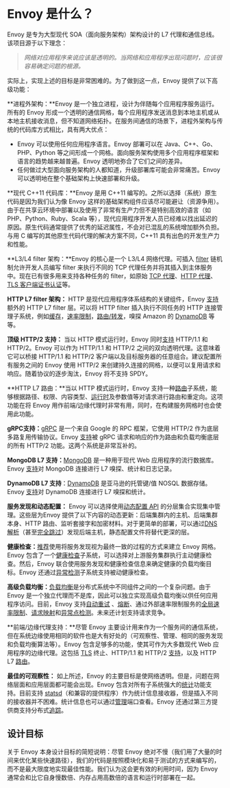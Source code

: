 # Envoy 是什么？


Envoy 是专为大型现代 SOA（面向服务架构）架构设计的 L7 代理和通信总线。该项目源于以下理念：

> *网络对应用程序来说应该是透明的。当网络和应用程序出现问题时，应该很容易确定问题的根源。*


实际上，实现上述的目标是非常困难的。为了做到这一点，Envoy 提供了以下高级功能：

**进程外架构：**Envoy 是一个独立进程，设计为伴随每个应用程序服务运行。所有的 Envoy 形成一个透明的通信网格，每个应用程序发送消息到本地主机或从本地主机接收消息，但不知道网络拓扑。在服务间通信的场景下，进程外架构与传统的代码库方式相比，具有两大优点：


-  Envoy 可以使用任何应用程序语言。Envoy 部署可以在 Java、C++、Go、PHP、Python 等之间形成一个网格。面向服务架构使用多个应用程序框架和语言的趋势越来越普遍。Envoy 透明地弥合了它们之间的差异。
- 任何做过大型面向服务架构的人都知道，升级部署库可能会非常痛苦。Envoy可以透明地在整个基础架构上快速部署和升级。


**现代 C++11 代码库：**Envoy 是用 C++11 编写的。之所以选择（系统）原生代码是因为我们认为像 Envoy 这样的基础架构组件应该尽可能避让（资源争用）。由于在共享云环境中部署以及使用了非常有生产力但不是特别高效的语言（如 PHP、Python、Ruby、Scala 等），现代应用程序开发人员已经难以找出延迟的原因。原生代码通常提供了优秀的延迟属性，不会对已混乱的系统增加额外负担。与用 C 编写的其他原生代码代理的解决方案不同，C++11 具有出色的开发生产力和性能。


**L3/L4 filter 架构：**Envoy 的核心是一个 L3/L4 网络代理。可插入 [filter](arch_overview/network_filters.md#arch-overview-network-filters) 链机制允许开发人员编写 filter 来执行不同的 TCP 代理任务并将其插入到主体服务中。现在已有很多用来支持各种任务的 filter，如原始 [TCP 代理](arch_overview/tcp_proxy.md#arch-overview-tcp-proxy)、[HTTP 代理](arch_overview/http_connection_management.md#arch-overview-http-conn-man)、[TLS 客户端证书认证](arch_overview/ssl.md#arch-overview-ssl-auth-filter)等。


**HTTP L7 filter 架构：** HTTP 是现代应用程序体系结构的关键组件，Envoy [支持](arch_overview/http_filters.md#arch-overview-http-filters)额外的 HTTP L7 filter 层。可以将 HTTP filter 插入执行不同任务的 HTTP 连接管理子系统，例如[缓存](../configuration/http_filters/buffer_filter.md#config-http-filters-buffer)，[速率限制](arch_overview/global_rate_limiting.md#arch-overview-rate-limit)，[路由/转发](arch_overview/http_routing.md#arch-overview-http-routing)，嗅探 Amazon 的 [DynamoDB](arch_overview/dynamo.md#arch-overview-dynamo) 等等。


**顶级 HTTP/2 支持：** 当以 HTTP 模式运行时，Envoy 同时[支持](arch_overview/http_connection_management.md#arch-overview-http-protocols) HTTP/1.1 和 HTTP/2。Envoy 可以作为 HTTP/1.1 和 HTTP/2 之间的双向透明代理。这意味着它可以桥接 HTTP/1.1 和 HTTP/2 客户端以及目标服务器的任意组合。建议配置所有服务之间的 Envoy 使用  HTTP/2 来创建持久连接的网格，以便可以复用请求和响应。随着协议的逐步淘汰，Envoy 将不支持 SPDY。


**HTTP L7 路由：**当以 HTTP 模式运行时，Envoy 支持一种[路由](arch_overview/http_routing.md#arch-overview-http-routing)子系统，能够根据路径、权限、内容类型、[运行时](arch_overview/runtime.md#arch-overview-runtime)及参数值等对请求进行路由和重定向。这项功能在将 Envoy 用作前端/边缘代理时非常有用，同时，在构建服务网格时也会使用此功能。


**gRPC支持：**[gRPC](http://www.grpc.io/) 是一个来自 Google 的 RPC 框架，它使用 HTTP/2 作为底层多路复用传输协议。Envoy [支持](arch_overview/grpc.md#arch-overview-grpc)被 gRPC 请求和响应的作为路由和负载均衡底层的所有 HTTP/2 功能。这两个系统是非常互补的。


**MongoDB L7 支持：**[MongoDB](https://www.mongodb.com/) 是一种用于现代 Web 应用程序的流行数据库。Envoy [支持](arch_overview/mongo.md#arch-overview-mongo)对 MongoDB 连接进行 L7 嗅探、统计和日志记录。


**DynamoDB L7 支持**：[DynamoDB](https://aws.amazon.com/dynamodb/) 是亚马逊的托管键/值 NOSQL 数据存储。Envoy [支持](arch_overview/dynamo.md#arch-overview-dynamo)对 DynamoDB 连接进行 L7 嗅探和统计。


**服务发现和动态配置：** Envoy 可以选择使用[动态配置 API](arch_overview/dynamic_configuration.md#arch-overview-dynamic-config) 的分层集合实现集中管理。这些层为Envoy 提供了以下内容的动态更新：后端集群内的主机、后端集群本身、HTTP 路由、监听套接字和加密材料。对于更简单的部署，可以通过[DNS 解析](arch_overview/service_discovery.md#arch-overview-service-discovery)（甚至[完全跳过](arch_overview/service_discovery.md#arch-overview-service-discovery-types-sds)）发现后端主机，静态配置文件将替代更深的层。


**健康检查：**[推荐](arch_overview/service_discovery.md#arch-overview-service-discovery-eventually-consistent)使用将服务发现视为最终一致的过程的方式来建立 Envoy 网格。Envoy 包含了一个[健康检查](arch_overview/health_checking.md#arch-overview-health-checking)子系统，可以选择对上游服务集群执行主动健康检查。然后，Envoy 联合使用服务发现和健康检查信息来确定健康的负载均衡目标。Envoy 还通过[异常检测](arch_overview/outlier.md#arch-overview-outlier-detection)子系统支持被动健康检查。


**高级负载均衡：**[负载均衡](arch_overview/load_balancing.md#arch-overview-load-balancing)是分布式系统中不同组件之间的一个复杂问题。由于 Envoy 是一个独立代理而不是库，因此可以独立实现高级负载均衡以供任何应用程序访问。目前，Envoy 支持[自动重试](arch_overview/http_routing.md#arch-overview-http-routing-retry) 、[熔断](arch_overview/circuit_breaking.md#arch-overview-circuit-break)、通过外部速率限制服务的[全局速率限制](arch_overview/global_rate_limiting.md#arch-overview-rate-limit)、[请求映射](https://www.envoyproxy.io/docs/envoy/latest/api-v1/route_config/route#config-http-conn-man-route-table-route-shadow)和[异常点检测](arch_overview/outlier.md#arch-overview-outlier-detection)。未来还计划支持请求竞争。


**前端/边缘代理支持：**尽管 Envoy 主要设计用来作为一个服务间的通信系统，但在系统边缘使用相同的软件也是大有好处的（可观察性、管理、相同的服务发现和负载均衡算法等）。Envoy 包含足够多的功能，使其可作为大多数现代 Web 应用程序的边缘代理。这包括 [TLS](arch_overview/ssl.md#arch-overview-ssl) 终止、HTTP/1.1 和 HTTP/2 [支持](arch_overview/http_connection_management.md#arch-overview-http-protocols)，以及 HTTP L7 [路由](arch_overview/http_routing.md#arch-overview-http-routing)。


**最佳的可观察性：** 如上所述，Envoy 的主要目标是使网络透明。但是，问题在网络层面和应用层面都可能会出现。Envoy 包含对所有子系统强大的[统计](arch_overview/statistics.md#arch-overview-statistics)功能支持。目前支持 [statsd](https://github.com/etsy/statsd)（和兼容的提供程序）作为统计信息接收器，但是插入不同的接收器并不困难。统计信息也可以通过[管理](../operations/admin.md#operations-admin-interface)端口查看。Envoy 还通过第三方提供商支持分布式[追踪](arch_overview/tracing.md#arch-overview-tracing)。


## 设计目标


关于 Envoy 本身设计目标的简短说明：尽管 Envoy 绝对不慢（我们用了大量的时间来优化某些快速路径），我们的代码是按照模块化和易于测试的方式来编写的，而不是最大限度地实现最佳性能。我们认为这会更有效的利用时间，因为 Envoy 通常会和比它自身慢数倍、内存占用高数倍的语言和运行时部署在一起。
